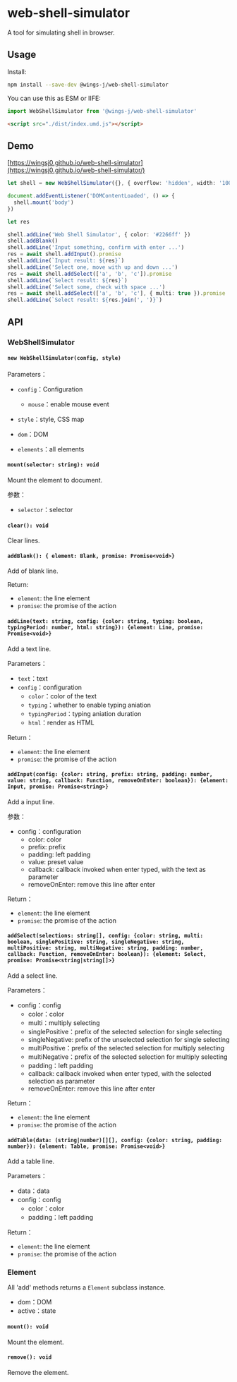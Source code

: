 # web-shell-simulator

A tool for simulating shell in browser.

## Usage

Install:

```sh
npm install --save-dev @wings-j/web-shell-simulator
```

You can use this as ESM or IIFE:

```ts
import WebShellSimulator from '@wings-j/web-shell-simulator'
```

```html
<script src="./dist/index.umd.js"></script>
```

## Demo

[https://wingsj0.github.io/web-shell-simulator](https://wingsj0.github.io/web-shell-simulator/)

```ts
let shell = new WebShellSimulator({}, { overflow: 'hidden', width: '100%', height: '100%', 'padding-bottom': '100px', 'font-size': '16px' })

document.addEventListener('DOMContentLoaded', () => {
  shell.mount('body')
})

let res

shell.addLine('Web Shell Simulator', { color: '#2266ff' })
shell.addBlank()
shell.addLine('Input something, confirm with enter ...')
res = await shell.addInput().promise
shell.addLine(`Input result: ${res}`)
shell.addLine('Select one, move with up and down ...')
res = await shell.addSelect(['a', 'b', 'c']).promise
shell.addLine(`Select result: ${res}`)
shell.addLine('Select some, check with space ...')
res = await shell.addSelect(['a', 'b', 'c'], { multi: true }).promise
shell.addLine(`Select result: ${res.join(', ')}`)
```

## API

### WebShellSimulator

#### `new WebShellSimulator(config, style)`

Parameters：

- `config`：Configuration
  - `mouse`：enable mouse event
- `style`：style, CSS map

- `dom`：DOM
- `elements`：all elements

#### `mount(selector: string): void`

Mount the element to document.

参数：

- `selector`：selector

#### `clear(): void`

Clear lines.

#### `addBlank(): { element: Blank, promise: Promise<void>}`

Add of blank line.

Return:

- `element`: the line element
- `promise`: the promise of the action

#### `addLine(text: string, config: {color: string, typing: boolean, typingPeriod: number, html: string}): {element: Line, promise: Promise<void>}`

Add a text line.

Parameters：

- `text`：text
- `config`：configuration
  - `color`：color of the text
  - `typing`：whether to enable typing aniation
  - `typingPeriod`：typing aniation duration
  - `html`：render as HTML

Return：

- `element`: the line element
- `promise`: the promise of the action

#### `addInput(config: {color: string, prefix: string, padding: number, value: string, callback: Function, removeOnEnter: boolean}): {element: Input, promise: Promise<string>}`

Add a input line.

参数：

- config：configuration
  - color: color
  - prefix: prefix
  - padding: left padding
  - value: preset value
  - callback: callback invoked when enter typed, with the text as parameter
  - removeOnEnter: remove this line after enter

Return：

- `element`: the line element
- `promise`: the promise of the action

#### `addSelect(selections: string[], config: {color: string, multi: boolean, singlePositive: string, singleNegative: string, multiPositive: string, multiNegative: string, padding: number, callback: Function, removeOnEnter: boolean}): {element: Select, promise: Promise<string|string[]>}`

Add a select line.

Parameters：

- config：config
  - color：color
  - multi：multiply selecting
  - singlePositive：prefix of the selected selection for single selecting
  - singleNegative: prefix of the unselected selection for single selecting
  - multiPositive：prefix of the selected selection for multiply selecting
  - multiNegative：prefix of the selected selection for multiply selecting
  - padding：left padding
  - callback: callback invoked when enter typed, with the selected selection as parameter
  - removeOnEnter: remove this line after enter

Return：

- `element`: the line element
- `promise`: the promise of the action

#### `addTable(data: (string|number)[][], config: {color: string, padding: number}): {element: Table, promise: Promise<void>}`

Add a table line.

Parameters：

- data：data
- config：config
  - color：color
  - padding：left padding

Return：

- `element`: the line element
- `promise`: the promise of the action

### Element

All 'add' methods returns a `Element` subclass instance.

- dom：DOM
- active：state

#### `mount(): void`

Mount the element.

#### `remove(): void`

Remove the element.

